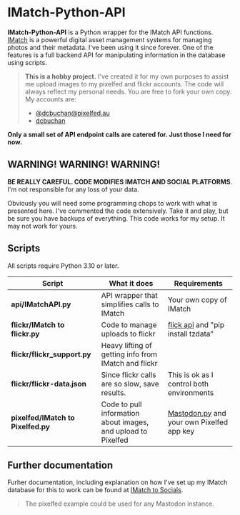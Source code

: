 # IMatch-Python-API

**IMatch-Python-API** is a Python wrapper for the IMatch API functions. [IMatch](https://www.photools.com) is a powerful digital asset management systems for managing photos and their metadata. I've been using it since forever. One of the features is a full backend API for manipulating information in the database using scripts.

> **This is a hobby project.** I've created it for my own purposes to assist me upload images to my pixelfed and flickr accounts. The code will always reflect my personal needs. You are free to fork your own copy. My accounts are:
> - [@dcbuchan@pixelfed.au](https://pixelfed.au/dcbuchan)
> - [dcbuchan](https://www.flickr.com/photos/dcbuchan/)

**Only a small set of API endpoint calls are catered for. Just those I need for now.**

## WARNING! WARNING! WARNING!
**BE REALLY CAREFUL. CODE MODIFIES IMATCH AND SOCIAL PLATFORMS**. I'm not responsible for any loss of your data.

Obviously you will need some programming chops to work with what is presented here. I've commented the code extensively. Take it and play, but be sure you have backups of everything. This code works for my setup. It may not work for yours.

## Scripts

All scripts require Python 3.10 or later.

| Script                    | What it does                                                  | Requirements                                                                       |
| ------------------------- | ------------------------------------------------------------- | ---------------------------------------------------------------------------------- |
| **api/IMatchAPI.py**          | API wrapper that simplifies calls to IMatch                   | Your own copy of IMatch                                                            |
| **flickr/IMatch to flickr.py**   | Code to manage uploads to flickr                              | [flick api](https://stuvel.eu/software/flickrapi/) and "pip install tzdata"        |
| **flickr/flickr_support.py**     | Heavy lifting of getting info from IMatch and flickr          |                                                                                    |
| **flickr/flickr-data.json**      | Since flickr calls are so slow, save results.                 | This is ok as I control both environments                                          |
| **pixelfed/IMatch to Pixelfed.py** | Code to pull information about images, and upload to Pixelfed | [Mastodon.py](https://pypi.org/project/Mastodon.py/) and your own Pixelfed app key |
## Further documentation
Furher documentation, including explanation on how I've set up my IMatch database for this to work can be found at [IMatch to Socials](https://quantumgardener.info/notes/imatch-to-socials).


> The pixelfed example could be used for any Mastodon instance.

